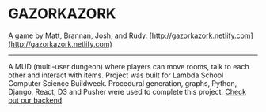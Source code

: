 # GAZORKAZORK
A game by Matt, Brannan, Josh, and Rudy.
[http://gazorkazork.netlify.com](http://gazorkazork.netlify.com)

-----------
A MUD (multi-user dungeon) where players can move rooms, talk to each other and
interact with items. Project was built for Lambda School Computer Science Buildweek. 
Procedural generation, graphs, Python, Django, React, D3 and Pusher were used to complete this project.
[Check out our backend](https://github.com/Gazorkazork/django_be)
